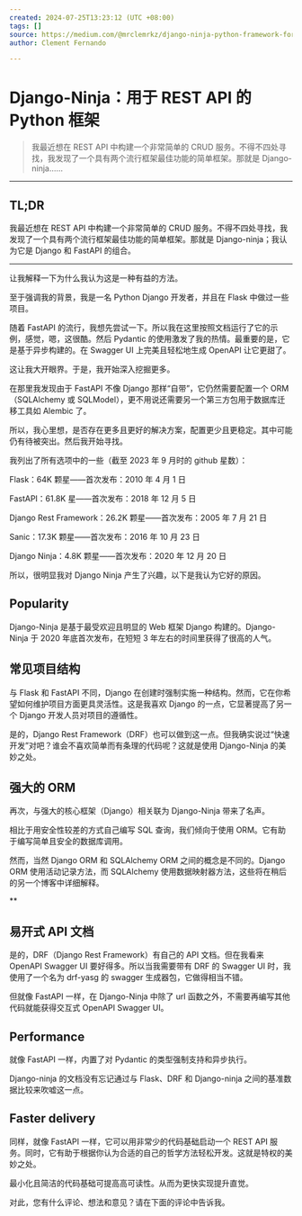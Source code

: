 ```yaml
---
created: 2024-07-25T13:23:12 (UTC +08:00)
tags: []
source: https://medium.com/@mrclemrkz/django-ninja-python-framework-for-rest-api-83808d1037d0
author: Clement Fernando

---
```



Django-Ninja：用于 REST API 的 Python 框架
===========================================================



> 我最近想在 REST API 中构建一个非常简单的 CRUD 服务。不得不四处寻找，我发现了一个具有两个流行框架最佳功能的简单框架。那就是 Django-ninja……

* * *



TL;DR
-----


我最近想在 REST API 中构建一个非常简单的 CRUD 服务。不得不四处寻找，我发现了一个具有两个流行框架最佳功能的简单框架。那就是 Django-ninja；我认为它是 Django 和 FastAPI 的组合。

---
让我解释一下为什么我认为这是一种有益的方法。


至于强调我的背景，我是一名 Python Django 开发者，并且在 Flask 中做过一些项目。


随着 FastAPI 的流行，我想先尝试一下。所以我在这里按照文档运行了它的示例，感觉，嗯，这很酷。然后 Pydantic 的使用激发了我的热情。最重要的是，它是基于异步构建的。在 Swagger UI 上完美且轻松地生成 OpenAPI 让它更甜了。


这让我大开眼界。于是，我开始深入挖掘更多。


在那里我发现由于 FastAPI 不像 Django 那样“自带”，它仍然需要配置一个 ORM（SQLAlchemy 或 SQLModel），更不用说还需要另一个第三方包用于数据库迁移工具如 Alembic 了。


所以，我心里想，是否存在更多且更好的解决方案，配置更少且更稳定。其中可能仍有待被突出。然后我开始寻找。


我列出了所有选项中的一些（截至 2023 年 9 月时的 github 星数）：


Flask：64K 颗星——首次发布：2010 年 4 月 1 日


FastAPI：61.8K 星——首次发布：2018 年 12 月 5 日


Django Rest Framework：26.2K 颗星——首次发布：2005 年 7 月 21 日


Sanic：17.3K 颗星——首次发布：2016 年 10 月 23 日


Django Ninja：4.8K 颗星——首次发布：2020 年 12 月 20 日


所以，很明显我对 Django Ninja 产生了兴趣，以下是我认为它好的原因。

**Popularity**
--------------


Django-Ninja 是基于最受欢迎且明显的 Web 框架 Django 构建的。Django-Ninja 于 2020 年底首次发布，在短短 3 年左右的时间里获得了很高的人气。

**常见项目结构**
-----------


与 Flask 和 FastAPI 不同，Django 在创建时强制实施一种结构。然而，它在你希望如何维护项目方面更具灵活性。这是我喜欢 Django 的一点，它显著提高了另一个 Django 开发人员对项目的遵循性。


是的，Django Rest Framework（DRF）也可以做到这一点。但我确实说过“快速开发”对吧？谁会不喜欢简单而有条理的代码呢？这就是使用 Django-Ninja 的美妙之处。

**强大的 ORM**
------------


再次，与强大的核心框架（Django）相关联为 Django-Ninja 带来了名声。


相比于用安全性较差的方式自己编写 SQL 查询，我们倾向于使用 ORM。它有助于编写简单且安全的数据库调用。


然而，当然 Django ORM 和 SQLAlchemy ORM 之间的概念是不同的。Django ORM 使用活动记录方法，而 SQLAlchemy 使用数据映射器方法，这些将在稍后的另一个博客中详细解释。

**  

易开式 API 文档
-----------------


是的，DRF（Django Rest Framework）有自己的 API 文档。但在我看来 OpenAPI Swagger UI 要好得多。所以当我需要带有 DRF 的 Swagger UI 时，我使用了一个名为 drf-yasg 的 swagger 生成器包，它做得相当不错。


但就像 FastAPI 一样，在 Django-Ninja 中除了 url 函数之外，不需要再编写其他代码就能获得交互式 OpenAPI Swagger UI。

**Performance**
---------------


就像 FastAPI 一样，内置了对 Pydantic 的类型强制支持和异步执行。


Django-ninja 的文档没有忘记通过与 Flask、DRF 和 Django-ninja 之间的基准数据比较来吹嘘这一点。

**Faster delivery**
-------------------


同样，就像 FastAPI 一样，它可以用非常少的代码基础启动一个 REST API 服务。同时，它有助于根据你认为合适的自己的哲学方法轻松开发。这就是特权的美妙之处。


最小化且简洁的代码基础可提高高可读性。从而为更快实现提升直觉。


对此，您有什么评论、想法和意见？请在下面的评论中告诉我。


